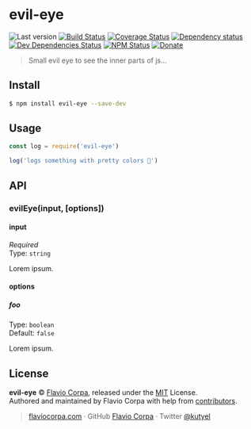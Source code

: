 # evil-eye

![Last version](https://img.shields.io/github/tag/kutyel/evil-eye.svg?style=flat-square)
[![Build Status](https://img.shields.io/travis/kutyel/evil-eye/master.svg?style=flat-square)](https://travis-ci.org/kutyel/evil-eye)
[![Coverage Status](https://img.shields.io/coveralls/kutyel/evil-eye.svg?style=flat-square)](https://coveralls.io/github/kutyel/evil-eye)
[![Dependency status](https://img.shields.io/david/kutyel/evil-eye.svg?style=flat-square)](https://david-dm.org/kutyel/evil-eye)
[![Dev Dependencies Status](https://img.shields.io/david/dev/kutyel/evil-eye.svg?style=flat-square)](https://david-dm.org/kutyel/evil-eye#info=devDependencies)
[![NPM Status](https://img.shields.io/npm/dm/evil-eye.svg?style=flat-square)](https://www.npmjs.org/package/evil-eye)
[![Donate](https://img.shields.io/badge/donate-paypal-blue.svg?style=flat-square)](https://paypal.me/flaviocorpa)

> Small evil eye to see the inner parts of js...

## Install

```bash
$ npm install evil-eye --save-dev
```

## Usage

```js
const log = require('evil-eye')

log('logs something with pretty colors 🌈')
```

## API

### evilEye(input, [options])

#### input

_Required_<br>
Type: `string`

Lorem ipsum.

#### options

##### foo

Type: `boolean`<br>
Default: `false`

Lorem ipsum.

## License

**evil-eye** © [Flavio Corpa](https://flaviocorpa.com), released under the [MIT](https://github.com/kutyel/evil-eye/blob/master/LICENSE.md) License.<br>
Authored and maintained by Flavio Corpa with help from [contributors](https://github.com/kutyel/evil-eye/contributors).

> [flaviocorpa.com](https://flaviocorpa.com) · GitHub [Flavio Corpa](https://github.com/kutyel) · Twitter [@kutyel](https://twitter.com/kutyel)
